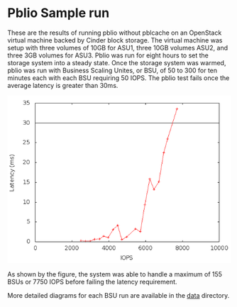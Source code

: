 # Pblio Sample run

These are the results of running pblio without pblcache on an OpenStack virtual machine backed by Cinder block storage.
The virtual machine was setup with three volumes of 10GB for ASU1, three 10GB volumes ASU2, and three 3GB volumes for ASU3. 
Pblio was run for eight hours to set the storage system into a steady state.  Once the storage system was warmed, pblio was run with
Business Scaling Unites, or BSU, of 50 to 300 for ten minutes each with each BSU requiring 50 IOPS.  The pblio test fails
once the average latency is greater than 30ms.

![spc.png](spc.png)

As shown by the figure, the system was able to handle a maximum of 155 BSUs or 7750 IOPS before failing the latency
requirement.

More detailed diagrams for each BSU run are available in the [data](data) directory.

